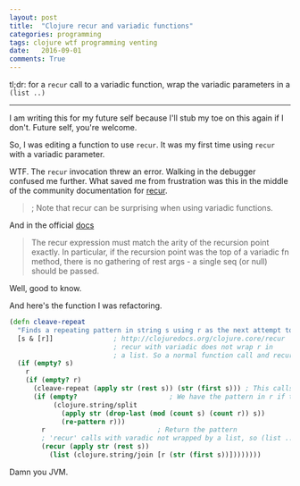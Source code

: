 ```yaml
---
layout: post
title:  "Clojure recur and variadic functions"
categories: programming
tags: clojure wtf programming venting 
date:   2016-09-01
comments: True
---
```


tl;dr: for a `recur` call to a variadic function, wrap the variadic
parameters in a `(list ..)`

-----

I am writing this for my future self because I'll stub my toe on this
again if I don't.  Future self, you're welcome.

So, I was editing a function to use `recur`.  It was my first time
using `recur` with a variadic parameter.

WTF. The `recur` invocation threw an error.  Walking in the debugger
confused me further. What saved me from frustration was this in the middle of the community documentation for
[recur](http://clojuredocs.org/clojure.core/recur#example-55ff3cd4e4b08e404b6c1c7f).

> ; Note that recur can be surprising when using variadic functions.

And in the official [docs](http://clojure.org/reference/special_forms#recur)

> The recur expression must match the arity of the recursion point exactly. In particular, if the recursion point was the top of a variadic fn method, there is no gathering of rest args - a single seq (or null) should be passed.

Well, good to know. 

And here's the function I was refactoring.

```clojure
(defn cleave-repeat
  "Finds a repeating pattern in string s using r as the next attempt to try."
  [s & [r]]               ; http://clojuredocs.org/clojure.core/recur 
                          ; recur with variadic does not wrap r in
                          ; a list. So a normal function call and recur'd one will otherwise differ.
  (if (empty? s)
    r
    (if (empty? r)
      (cleave-repeat (apply str (rest s)) (str (first s))) ; This calls the variadic "normally"
      (if (empty?                       ; We have the pattern in r if this is true
           (clojure.string/split
             (apply str (drop-last (mod (count s) (count r)) s))
             (re-pattern r)))
        r                            ; Return the pattern
        ; 'recur' calls with varadic not wrapped by a list, so (list ...) is needed.
        (recur (apply str (rest s))
          (list (clojure.string/join [r (str (first s))])))))))

```
Damn you JVM.
